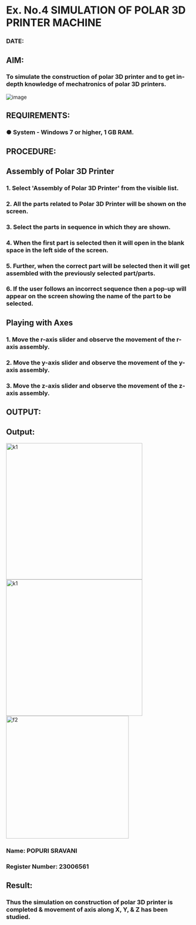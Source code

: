 # Ex. No.4 SIMULATION OF POLAR 3D PRINTER MACHINE

### DATE: 

## AIM:
### To simulate the construction of polar 3D printer and to get in-depth knowledge of mechatronics of polar 3D printers.

![image](https://github.com/Sellakumar1987/Ex.-No.-4---SIMULATION-OF-POLAR-3D-PRINTER-MACHINE/assets/113594316/b551f195-9877-49a2-99bb-a9efcfb3381a)

## REQUIREMENTS:
### ●	System - Windows 7 or higher, 1 GB RAM.

## PROCEDURE:

## Assembly of Polar 3D Printer
### 1.	Select 'Assembly of Polar 3D Printer' from the visible list.
### 2.	All the parts related to Polar 3D Printer will be shown on the screen.
### 3.	Select the parts in sequence in which they are shown.
### 4.	When the first part is selected then it will open in the blank space in the left side of the screen.
### 5.	Further, when the correct part will be selected then it will get assembled with the previously selected part/parts.
### 6.	If the user follows an incorrect sequence then a pop-up will appear on the screen showing the name of the part to be selected.

## Playing with Axes
### 1.	Move the r-axis slider and observe the movement of the r-axis assembly.
### 2.	Move the y-axis slider and observe the movement of the y-axis assembly.
### 3.	Move the z-axis slider and observe the movement of the z-axis assembly.

## OUTPUT:
## Output:



<img width="371" alt="k1" src="https://github.com/sravanipopuri2006/Ex.-No.-4---SIMULATION-OF-POLAR-3D-PRINTER-MACHINE/assets/139778301/f99a6206-aedc-42bf-b9e6-0c0909ad4ed5">
<img width="371" alt="k1" src="https://github.com/sravanipopuri2006/Ex.-No.-4---SIMULATION-OF-POLAR-3D-PRINTER-MACHINE/assets/139778301/50a326bc-2331-4ffc-b972-cac42b24eded">


                  
<img width="334" alt="f2" src="https://github.com/sravanipopuri2006/Ex.-No.-4---SIMULATION-OF-POLAR-3D-PRINTER-MACHINE/assets/139778301/2e3ee440-f1bc-44c3-be16-3d46eb2ceeca">



### Name: POPURI SRAVANI

### Register Number: 23006561


## Result: 
### Thus the simulation on construction of polar 3D printer is completed & movement of axis along X, Y, & Z has been studied.

